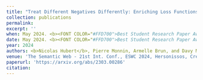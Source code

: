 ```yaml
---
title: "Treat Different Negatives Differently: Enriching Loss Functions with Domain and Range Constraints for Link Prediction"
collection: publications
permalink:
excerpt: ''
when: May 2024. <b><FONT COLOR="#FFD700">Best Student Research Paper Award.</FONT></b>
date: May 2024. <b><FONT COLOR="#FFD700">Best Student Research Paper Award.</FONT></b>
year: 2024
authors: <b>Nicolas Hubert</b>, Pierre Monnin, Armelle Brun, and Davy Monticolo
venue: 'The Semantic Web - 21st Int. Conf., ESWC 2024, Hersonissos, Crete, Greece, Proceedings'
paperurl: 'https://arxiv.org/abs/2303.00286'
citation:
---
```

